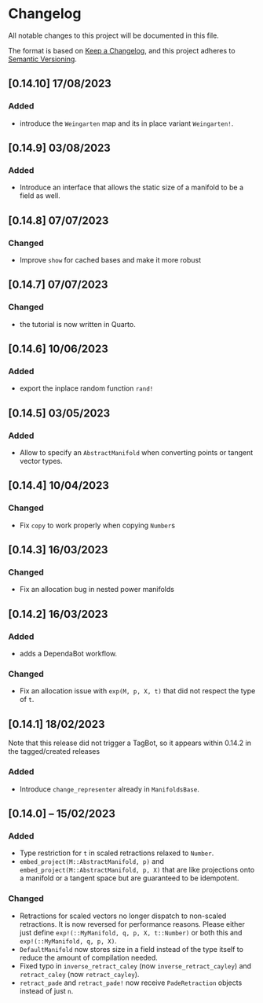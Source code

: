 # Changelog

All notable changes to this project will be documented in this file.

The format is based on [Keep a Changelog](https://keepachangelog.com/en/1.0.0/),
and this project adheres to [Semantic Versioning](https://semver.org/spec/v2.0.0.html).

## [0.14.10] 17/08/2023

### Added

- introduce the `Weingarten` map and its in place variant `Weingarten!`.

## [0.14.9] 03/08/2023

### Added

- Introduce an interface that allows the static size of a manifold to be a field as well.

## [0.14.8] 07/07/2023

### Changed

- Improve `show` for cached bases and make it more robust

## [0.14.7] 07/07/2023

### Changed

- the tutorial is now written in Quarto.

## [0.14.6] 10/06/2023

### Added

- export the inplace random function `rand!`

## [0.14.5] 03/05/2023

### Added

- Allow to specify an `AbstractManifold` when converting points or tangent vector types.

## [0.14.4] 10/04/2023

### Changed

- Fix `copy` to work properly when copying `Number`s

## [0.14.3] 16/03/2023

### Changed

- Fix an allocation bug in nested power manifolds

## [0.14.2] 16/03/2023

### Added

- adds a DependaBot workflow.

### Changed

- Fix an allocation issue with `exp(M, p, X, t)` that did not respect the type of `t`.

## [0.14.1] 18/02/2023

Note that this release did not trigger a TagBot, so it appears within 0.14.2 in the tagged/created releases

### Added

- Introduce `change_representer` already in `ManifoldsBase`.

## [0.14.0] – 15/02/2023

### Added

- Type restriction for `t` in scaled retractions relaxed to `Number`.
- `embed_project(M::AbstractManifold, p)` and `embed_project(M::AbstractManifold, p, X)` that are like projections onto a manifold or a tangent space but are guaranteed to be idempotent.

### Changed

- Retractions for scaled vectors no longer dispatch to non-scaled retractions. It is now reversed for performance reasons. Please either just define `exp!(::MyManifold, q, p, X, t::Number)` or both this and `exp!(::MyManifold, q, p, X)`.
- `DefaultManifold` now stores size in a field instead of the type itself to reduce the amount of compilation needed.
- Fixed typo in `inverse_retract_caley` (now `inverse_retract_cayley`) and `retract_caley` (now `retract_cayley`).
- `retract_pade` and `retract_pade!` now receive `PadeRetraction` objects instead of just `n`.
